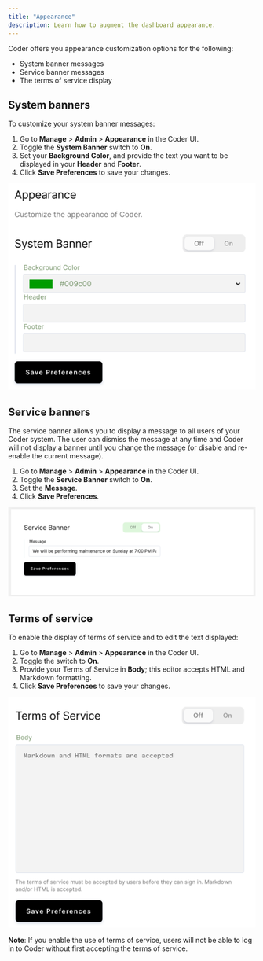 ```yaml
---
title: "Appearance"
description: Learn how to augment the dashboard appearance.
---
```


Coder offers you appearance customization options for the following:

- System banner messages
- Service banner messages
- The terms of service display

## System banners

To customize your system banner messages:

1. Go to **Manage** > **Admin** > **Appearance** in the Coder UI.
1. Toggle the **System Banner** switch to **On**.
1. Set your **Background Color**, and provide the text you want to be displayed
   in your **Header** and **Footer**.
1. Click **Save Preferences** to save your changes.

![System appearance](../assets/system-banners.png)

## Service banners

The service banner allows you to display a message to all users of your Coder
system. The user can dismiss the message at any time and Coder will not display
a banner until you change the message (or disable and re-enable the current
message).

1. Go to **Manage** > **Admin** > **Appearance** in the Coder UI.
1. Toggle the **Service Banner** switch to **On**.
1. Set the **Message**.
1. Click **Save Preferences**.

![Service banner](../assets/service-banners.png)

## Terms of service

To enable the display of terms of service and to edit the text displayed:

1. Go to **Manage** > **Admin** > **Appearance** in the Coder UI.
1. Toggle the switch to **On**.
1. Provide your Terms of Service in **Body**; this editor accepts HTML and
   Markdown formatting.
1. Click **Save Preferences** to save your changes.

![Terms of service](../assets/terms-of-service.png)

**Note**: If you enable the use of terms of service, users will not be able to
log in to Coder without first accepting the terms of service.
